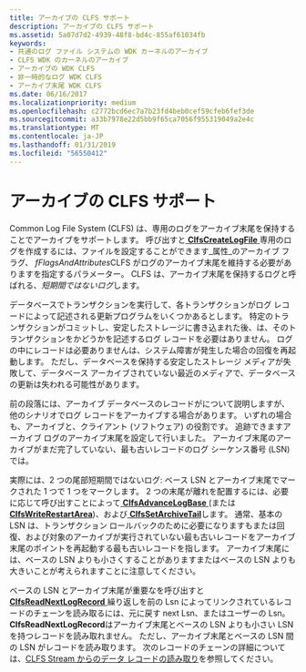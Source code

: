 ```yaml
---
title: アーカイブの CLFS サポート
description: アーカイブの CLFS サポート
ms.assetid: 5a07d7d2-4939-48f8-bd4c-855af61034fb
keywords:
- 共通のログ ファイル システムの WDK カーネルのアーカイブ
- CLFS WDK のカーネルのアーカイブ
- アーカイブの WDK CLFS
- 非一時的なログ WDK CLFS
- アーカイブ末尾 WDK CLFS
ms.date: 06/16/2017
ms.localizationpriority: medium
ms.openlocfilehash: c2772bcd6ec7a7b23fd4beb0cef59cfeb6fef3de
ms.sourcegitcommit: a33b7978e22d5bb9f65ca7056f955319049a2e4c
ms.translationtype: MT
ms.contentlocale: ja-JP
ms.lasthandoff: 01/31/2019
ms.locfileid: "56550412"
---
```

# <a name="clfs-support-for-archiving"></a>アーカイブの CLFS サポート





Common Log File System (CLFS) は、専用のログをアーカイブ末尾を保持することでアーカイブをサポートします。 呼び出すと[ **ClfsCreateLogFile** ](https://msdn.microsoft.com/library/windows/hardware/ff540792)専用のログを作成するには、ファイルを設定することができます\_属性\_のアーカイブ フラグ、 *fFlagsAndAttributes*CLFS がログのアーカイブ末尾を維持する必要がありますを指定するパラメーター。 CLFS は、アーカイブ末尾を保持するログと呼ばれる、*短期間ではないログ*します。

データベースでトランザクションを実行して、各トランザクションがログ レコードによって記述される更新プログラムをいくつかあるとします。 特定のトランザクションがコミットし、安定したストレージに書き込まれた後、は、そのトランザクションをかどうかを記述するログ レコードを必要はありません。 ログの中にレコードは必要ありませんは、システム障害が発生した場合の回復を再起動します。 ただし、データベースを保持する安定したストレージ メディアが失敗して、データベース アーカイブされていない最近のメディアで、データベースの更新は失われる可能性があります。

前の段落には、アーカイブ データベースのレコードがについて説明しますが、他のシナリオでログ レコードをアーカイブする場合があります。 いずれの場合も、アーカイブと、クライアント (ソフトウェア) の役割です。 追跡できますアーカイブ ログのアーカイブ末尾を設定して行いました。 アーカイブ末尾のアーカイブがまだ完了していない、最も古いレコードのログ シーケンス番号 (LSN) では。

実際には、2 つの尾部短期間ではないログ: ベース LSN とアーカイブ末尾でマークされた 1 つで 1 つをマークします。 2 つの末尾が離れを配置するには、必要に応じて呼び出すことによって[ **ClfsAdvanceLogBase** ](https://msdn.microsoft.com/library/windows/hardware/ff540773) (または[ **ClfsWriteRestartArea**](https://msdn.microsoft.com/library/windows/hardware/ff541770))、および[ **ClfsSetArchiveTail**](https://msdn.microsoft.com/library/windows/hardware/ff541744)します。 通常、基本の LSN は、トランザクション ロールバックのために必要になりますもまたは回復、および対象のアーカイブが実行されていない最も古いレコードをアーカイブ末尾のポイントを再起動する最も古いレコードを指します。 アーカイブ末尾には、ベースの LSN よりも小さくすることがありますまたはベースの LSN よりも大きいことが考えられますことに注意してください。

ベースの LSN とアーカイブ末尾が重要なを呼び出すと[ **ClfsReadNextLogRecord** ](https://msdn.microsoft.com/library/windows/hardware/ff541690)繰り返しを前の Lsn によってリンクされているレコードのチェーンを読み取るには、元に戻す next Lsn、またはユーザーの Lsn。 **ClfsReadNextLogRecord**はアーカイブ末尾とベースの LSN よりも小さい LSN を持つレコードを読み取れません。 ただし、アーカイブ末尾とベースの LSN 間の LSN がレコードを読み取ります。 次のレコードのチェーンの詳細については、[CLFS Stream からのデータ レコードの読み取り](reading-data-records-from-a-clfs-stream.md)を参照してください。

 

 




